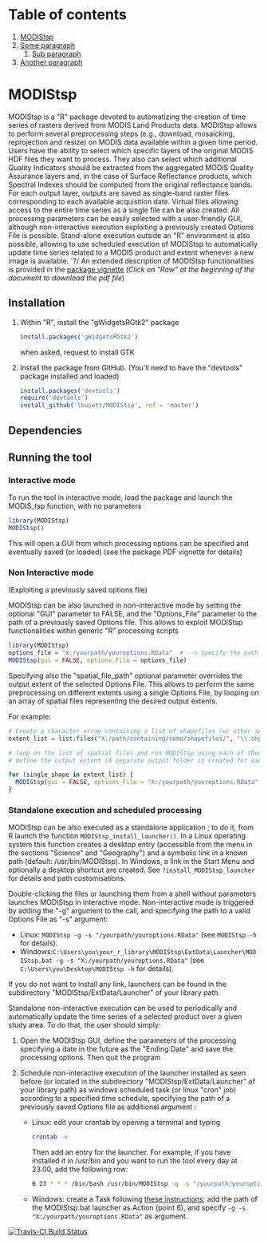 # Table of contents
1. [MODIStsp](#Installation)
2. [Some paragraph](#paragraph1)
    1. [Sub paragraph](#subparagraph1)
3. [Another paragraph](#paragraph2)

# MODIStsp

MODIStsp is a "R" package devoted to automatizing the creation of time series of rasters derived from MODIS Land Products data.  MODIStsp allows to perform several preprocessing steps (e.g., download, mosaicking, reprojection and resize) on MODIS data available within a given time period. Users have the ability to select which specific layers of the original MODIS HDF files they want to process. They also can select which additional Quality Indicators should be extracted from the aggregated MODIS Quality Assurance layers and, in the case of Surface Reflectance products, which Spectral Indexes should be computed from the original reflectance bands. For each output layer, outputs are saved as single-band raster files corresponding to each available acquisition date. Virtual files allowing access to the entire time series as a single file can be also created. All processing parameters can be easily selected with a user-friendly GUI, although non-interactive execution exploiting a previously created Options File is possible. Stand-alone execution outside an "R" environment is also possible, allowing to use scheduled execution of MODIStsp to automatically update time series related to a MODIS product and extent whenever a new image is available. 
`?/
An extended description of MODIStsp functionalities is provided in the [package vignette](https://github.com/lbusett/MODIStsp/blob/devel/inst/doc/MODIStsp.pdf) (_Click on "Raw" at the beginning of the document to download the pdf file_) 

## Installation <a name="Installation"></a> 

1. Within "R", install the "gWidgetsRGtk2" package

    ```r
    install.packages('gWidgetsRGtk2')
    ```
    when asked, request to install GTK

2. Install the package from GitHub. (You'll need to have the "devtools" package installed and loaded)

    ```r
    install.packages('devtools')
    require('devtools')
    install_github('lbusett/MODIStsp', ref = 'master')
    ```
    
## Dependencies

## Running the tool

### Interactive mode
To run the tool in interactive mode, load the package and launch the MODIS_tsp function, with no parameters
```r
library(MODIStsp)
MODIStsp()
```
This will open a GUI from which processing options can be specified and eventually saved (or loaded) (see the package PDF vignette for details)

### Non Interactive mode
(Exploiting a previously saved options file)

MODIStsp can be also launched in non-interactive mode by setting the optional "GUI" parameter to FALSE, and the "Options_File" parameter to the path of a previously saved Options file.  This allows to exploit MODIStsp functionalities within generic "R" processing scripts

```r
library(MODIStsp) 
options_file = "X:/yourpath/youroptions.RData"  # --> Specify the path to a valid options file saved in advance from the GUI
MODIStsp(gui = FALSE, options_File = options_file)
```

Specifying also the "spatial_file_path" optional parameter overrides the output extent of the selected Options File. This allows to perform the same preprocessing on different extents using a single Options File, by looping on an array of spatial files representing the desired output extents.

For example:
```r
# Create a character array containing a list of shapefiles (or other spatial files)
extent_list = list.files("X:/path/containing/some/shapefiles/", "\\.shp$")  

# loop on the list of spatial files and run MODIStsp using each of them to automatically 
# define the output extent (A separate output folder is created for each input spatial file).

for (single_shape in extent_list) {
  MODIStsp(gui = FALSE, options_File = "X:/yourpath/youroptions.RData", spatial_file_path = single_shape )
}
```

### Standalone execution and scheduled processing 

MODIStsp can be also executed as a standalone application ; to do it, from R launch the function `MODIStsp_install_launcher()`.
In a Linux operating system this function creates a desktop entry (accessible from the menu in the sections "Science" and "Geography")
and a symbolic link in a known path (default: /usr/bin/MODIStsp).
In Windows, a link in the Start Menu and optionally a desktop shortcut are created.
See `?install_MODIStsp_launcher` for details and path customisations.

Double-clicking the files or launching them from a shell without parameters launches MODIStsp in interactive mode. Non-interactive mode is triggered by adding the "-g"  argument to the call, and specifying the path to a valid Options File as "-s" argument:

* Linux: `MODIStsp -g -s "/yourpath/youroptions.RData"`
  (see `MODIStsp -h` for details).
* Windows:`C:\Users\you\your_r_library\MODIStsp\ExtData\Launcher\MODIStsp.bat -g -s "X:/yourpath/youroptions.RData"`
  (see `C:\Users\you\Desktop\MODIStsp -h` for details).

If you do not want to install any link, launchers can be found in the subdirectory "MODIStsp/ExtData/Launcher" of your library path.


Standalone non-interactive execution can be used to periodically and automatically update the time series of a selected product over a given study area. To do that, the user should simply:
1)	Open the MODIStsp GUI, define the parameters of the processing specifying a date in the future as the "Ending Date" and save the processing options. Then quit the program
 
2. Schedule non-interactive execution of the launcher installed as seen before (or located in the subdirectory "MODIStsp/ExtData/Launcher" of your library path) as windows scheduled task (or linux "cron" job) according to a specified time schedule, specifying the path of a previously saved Options file as additional argument
:
    * Linux: edit your crontab by opening a terminal and typing

        ```bash
        crontab -e
        ```
        
        Then add an entry for the launcher. For example, if you have installed it in /usr/bin and you want to run the tool every day at 23.00, add the following row:
        
        ```bash
        0 23 * * * /bin/bash /usr/bin/MODIStsp -g -s "/yourpath/youroptions.RData"
        ```
        
    * Windows: create a Task following [these instructions](https://technet.microsoft.com/en-us/library/cc748993.aspx); add the path of the MODIStsp.bat launcher as Action (point 6), and specify  `-g -s "X:/yourpath/youroptions.RData"` as argument.

[![Travis-CI Build Status](https://travis-ci.org/lbusett/MODIStsp.svg?branch=master)](https://travis-ci.org/lbusett/MODIStsp)
